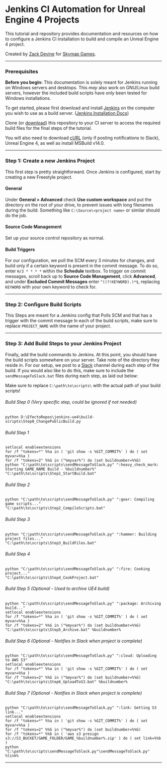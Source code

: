 # Jenkins CI Automation for Unreal Engine 4 Projects

This tutorial and repository provides documentation and resources on how to configure a Jenkins CI installation to build and compile an Unreal Engine 4 project.

Created by [Zack Devine](https://zdevine.me) for [Skymap Games](https://skymapgames.com).

---

### Prerequisites

**Before you begin:** This documentation is solely meant for Jenkins running on Windows servers and desktops. This *may* also work on GNU/Linux build servers, however the included build scripts have only been tested for Windows installations.

To get started, please first download and install [Jenkins](https://jenkins.io/download/) on the computer you wish to use as a build server. ([Jenkins Installation Docs](https://jenkins.io/doc/pipeline/tour/getting-started/#getting-started-with-the-guided-tour))

Clone (or [download](https://github.com/skymapgames/jenkins-ue4/archive/master.zip)) this repository to your CI server to access the required build files for the final steps of the tutorial.

You will also need to download [cURL](http://www.confusedbycode.com/curl/) (only if posting notifications to Slack), Unreal Engine 4, as well as install MSBuild v14.0.

---

### Step 1: Create a new Jenkins Project

This first step is pretty straightforward. Once Jenkins is configured, start by creating a new Freestyle project.

#### General

Under **General > Advanced** check **Use custom workspace** and put the directory on the root of your drive, to prevent issues with long filenames during the build. Something like `C:\Source\<project name>` or similar should do the job.

#### Source Code Management

Set up your source control repository as normal.

#### Build Triggers

For our configuration, we poll the SCM every 3 minutes for changes, and build only if a certain keyword is present in the commit message. To do so, enter `H/3 * * * *` within the **Schedule** textbox. To trigger on commit messages, scroll back up to **Source Code Management**, click **Advanced**, and under **Excluded Commit Messages** enter `^((?!KEYWORD).)*$`, replacing `KEYWORD` with your own keyword to check for.

---

### Step 2: Configure Build Scripts

This Steps are meant for a Jenkins config that Polls SCM and that has a trigger with the commit message
In each of the build scripts, make sure to replace `PROJECT_NAME` with the name of your project.

---

### Step 3: Add Build Steps to your Jenkins Project
Finally, add the build commands to Jenkins. At this point, you should have the build scripts somewhere on your server. Take note of the directory they reside in. For our setup, we post to a [Slack](https://slack.com) channel during each step of the build. If you would also like to do this, make sure to include the `sendMessageToSlack.bat` files during each step, as laid out below:

Make sure to replace `C:\path\to\scripts\` with the actual path of your build scripts!

###### Build Step 0 (Very specific step, could be ignored if not needed)
```batch
python D:\EfectoRepos\jenkins-ue4\build-scripts\Step0_ChangePublicBuild.py
```
###### Build Step 1
```batch
setlocal enableextensions
for /f "tokens=*" %%a in ( 'git show -s %GIT_COMMIT%' ) do ( set myvar=%%a )
for /f "tokens=2" %%G in ("%myvar%") do (set buildnumber=%%G)
python "C:\path\to\scripts\sendMessageToSlack.py" ":heavy_check_mark: Starting GAME_NAME Build - %buildnumber%" 
"C:\path\to\scripts\Step1_StartBuild.bat"
```
###### Build Step 2
```batch
python "C:\path\to\scripts\sendMessageToSlack.py" ":gear: Compiling game scripts..."
"C:\path\to\scripts\Step2_CompileScripts.bat"
```
###### Build Step 3
```batch
python "C:\path\to\scripts\sendMessageToSlack.py" ":hammer: Building project files..."
"C:\path\to\scripts\Step3_BuildFiles.bat"
```
###### Build Step 4
```batch
python "C:\path\to\scripts\sendMessageToSlack.py" ":fire: Cooking project..."
"C:\path\to\scripts\Step4_CookProject.bat"
```
###### Build Step 5 (Optional - Used to archive UE4 build)
```batch
python "C:\path\to\scripts\sendMessageToSlack.py" ":package: Archiving build..."
setlocal enableextensions
for /f "tokens=*" %%a in ( 'git show -s %GIT_COMMIT%' ) do ( set myvar=%%a )
for /f "tokens=2" %%G in ("%myvar%") do (set buildnumber=%%G)
"C:\path\to\scripts\Step5_Archive.bat" %buildnumber%
```
###### Build Step 6 (Optional - Notifies in Slack when project is complete)
```batch
python "C:\path\to\scripts\sendMessageToSlack.py" ":cloud: Uploading to AWS S3"
setlocal enableextensions
for /f "tokens=*" %%a in ( 'git show -s %GIT_COMMIT%' ) do ( set myvar=%%a )
for /f "tokens=2" %%G in ("%myvar%") do (set buildnumber=%%G)
"C:\path\to\scripts\Step6_UploadToS3.bat" %buildnumber%
```
###### Build Step 7 (Optional - Notifies in Slack when project is complete)
```batch
python "C:\path\to\scripts\sendMessageToSlack.py" ":link: Getting S3 link..."
setlocal enableextensions
for /f "tokens=*" %%a in ( 'git show -s %GIT_COMMIT%' ) do ( set myvar=%%a )
for /f "tokens=2" %%G in ("%myvar%") do (set buildnumber=%%G)
for /f "tokens=*" %%b in ( 'aws s3 presign s3://S3_BUCKET/GAME_FOLDER/GAME_%buildnumber%.zip' ) do ( set link=%%b )
python "C:\path\to\scripts\sendMessageToSlack.py"\sendMessageToSlack.py" %link%
```
---